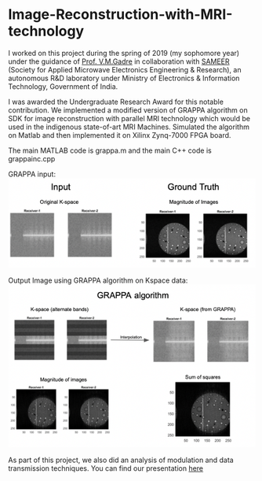 # Image-Reconstruction-with-MRI-technology

I worked on this project during the spring of 2019 (my sophomore year) under the guidance of [Prof. V.M.Gadre](https://scholar.google.co.in/citations?user=vAoOAsQAAAAJ&hl=en) in collaboration with [SAMEER](https://www.sameer.gov.in) (Society for Applied Microwave Electronics Engineering & Research), an autonomous R&D laboratory under Ministry of Electronics & Information Technology, Government of India.

I was awarded the Undergraduate Research Award for this notable contribution.
We implemented a modified version of GRAPPA algorithm on SDK for image reconstruction with parallel MRI technology which would be used in the indigenous state-of-art MRI Machines. Simulated the algorithm on Matlab and then implemented it on Xilinx Zynq-7000 FPGA board.

The main MATLAB code is grappa.m and the main C++ code is grappainc.cpp

GRAPPA input:
![alt text](./results%20and%20comparision/input.png)

Output Image using GRAPPA algorithm on Kspace data:
![alt text](./results%20and%20comparision/result.png)

As part of this project, we also did an analysis of modulation and data transmission techniques. You can find our presentation [here](./URA.pdf)
